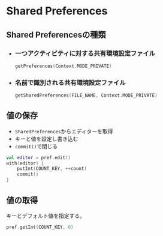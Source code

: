 # Shared Preferences
## Shared Preferencesの種類
- ### 一つアクティビティに対する共有環境設定ファイル
  ```kotlin
  getPreferences(Context.MODE_PRIVATE)
  ```
- ### 名前で識別される共有環境設定ファイル
  ```kotlin
  getSharedPreferences(FILE_NAME, Context.MODE_PRIVATE)
  ```
## 値の保存
- `SharedPreferences`からエディターを取得  
- キーと値を設定し書き込む  
- `commit()`で閉じる
```kotlin
val editor = pref.edit()
with(editor) {
    putInt(COUNT_KEY, ++count)
    commit()
}
```
## 値の取得
キーとデフォルト値を指定する。
```kotlin
pref.getInt(COUNT_KEY, 0)
```
